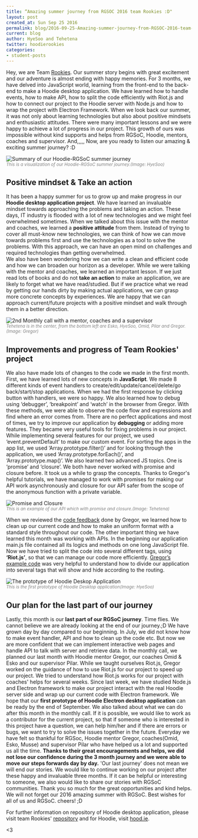 ```yaml
---
title: “Amazing summer journey from RGSOC 2016 team Rookies :D"
layout: post
created_at: Sun Sep 25 2016
permalink: blog/2016-09-25-Amazing-summer-journey-from-RGSOC-2016-team-Rookies
current: blog
author: HyeSoo and Tehetena
twitter: hoodierookies
categories:
- student-posts
---
```


Hey, we are Team [Rookies](https://twitter.com/hoodierookies). Our summer story begins with great excitement and our adventure is almost ending with happy memories. For 3 months, we have delved into JavaScript world, learning from the front-end to the back-end to make a Hoodie desktop application. We have learned how to handle events, how to make API, how to split the code efficiently with Riot.js and how to connect our project to the Hoodie server with Node.js and how to wrap the project with Electron Framework. When we look back our summer, it was not only about learning technologies but also about positive mindsets and enthusiastic attitudes. There were many important lessons and we were happy to achieve a lot of progress in our project. This growth of ours was impossible without kind supports and helps from RGSoC, Hoodie, mentors, coaches and supervisor.
And,,,,, Now, are you ready to listen our amazing & exciting summer journey? :D

![Summary of our Hoodie-RGSoC summer journey](/img/blog/2016/team-Rookies-SummryJourney.jpg)<br>
<font color="grey"><small><i>This is a visualization of our Hoodie-RGSoC summer journey.(Image: HyeSoo)</i></small></font>

## Positive mindset & Take an action

It has been a happy summer for us to grow up and make progress in our __Hoodie desktop application project__. We have learned an invaluable mindset towards approaching the problems and taking an action. These days, IT industry is flooded with a lot of new technologies and we might feel overwhelmed sometimes. When we talked about this issue with the mentor and coaches, we learned a __positive attitude__ from them. Instead of trying to cover all must-know new technologies, we can think of how we can move towards problems first and use the technologies as a tool to solve the problems. With this approach, we can have an open mind on challenges and required technologies than getting overwhelmed.  
We also have been wondering how we can write a clean and efficient code and how we can broaden our horizon as a developer. While we were talking with the mentor and coaches, we learned an important lesson. If we just read lots of books and do not __take an action__ to make an application, we are likely to forget what we have read/studied. But if we practice what we read by getting our hands dirty by making actual applications, we can grasp more concrete concepts by experiences. We are happy that we can approach current/future projects with a positive mindset and walk through them in a better direction.

![2nd Monthly call with a mentor, coaches and a supervisor](/img/blog/2016/team-Rookies-Monthlycall.png)<br>
<font color="grey"><small><i>Tehetena is in the center, from the bottom left are Esko, HyeSoo, Omid, Pilar and Gregor.(Image: Gregor)</i></small></font>

## Improvements and progress of Team Rookies' project

We also have made lots of changes to the code we made in the first month. First, we have learned lots of new concepts in __JavaScript__. We made 8 different kinds of event handlers to create/edit/update/cancel/delete/go back/start/stop applications. When we had the first response by clicking button with handlers, we were so happy. We also learned how to debug using ‘debugger’, ‘breakpoint’ and ‘watch’ in the browser from Gregor. With these methods, we were able to observe the code flow and expressions and find where an error comes from. There are no perfect applications and most of times, we try to improve our application by __debugging__ or adding more features. They became very useful tools for fixing problems in our project.
While implementing several features for our project, we used ‘event.preventDefault’ to make our custom event. For sorting the apps in the app list, we used ‘Array.prototype.filter()’ and for looking through the application, we used ‘Array.prototype.forEach()’, and ‘Array.prototype.map()’.
We also learned two advanced JS topics. One is ‘promise’ and ‘closure’. We both have never worked with promise and closure before. It took us a while to grasp the concepts. Thanks to Gregor's helpful tutorials, we have managed to work with promises for making our API work asynchronously and closure for our API safer from the scope of the anonymous function with a private variable.

![Promise and Closure](/img/blog/2016/team-Rookies-code.png)<br>
<font color="grey"><small><i>This is an example of our API which with promise and closure.(Image: Tehetena)</i></small></font>

When we reviewed the [code feedback](https://github.com/Rookies-RGSOC2016/hoodie-electron-app/commits/gh-pages) done by Gregor, we learned how to clean up our current code and how to make an uniform format with a standard style throughout our code.
The other important thing we have learned this month was working with APIs. In the beginning our application main.js file contained all its logics and methods on one long JavaScript file. Now we have tried to split the code into several different tags, using __‘Riot.js’__, so that we can manage our code more efficiently. [Gregor’s example code](https://github.com/gr2m/riot-router-example) was very helpful to understand how to divide our application into several tags that will show and hide according to the routing.

![The prototype of Hoodie Deskop Application](/img/blog/2016/team-Rookies-Hoodie-desktop-app.jpg)<br>
<font color="grey"><small><i>This is the first prototype of Hoodie Desktop application(Image: HyeSoo)</i></small></font>

## Our plan for the last part of our journey
Lastly, this month is our __last part of our RGSoC journey__. Time flies. We cannot believe we are already looking at the end of our journey.;D We have grown day by day compared to our beginning. In July, we did not know how to make event handler, API and how to clean up the code etc. But now we are more confident that we can implement interactive web pages and handle API to talk with server and retrieve data.
In the monthly call, we planned our last month with Hoodie mentor Gregor, our coaches Omid & Esko and our supervisor Pilar. While we taught ourselves Riot.js, Gregor worked on the guidance of how to use Riot.js for our project to speed up our project. We tried to understand how Riot.js works for our project with coaches' helps for several weeks. Since last week, we have studied Node.js and Electron framework to make our project interact with the real Hoodie server side and wrap up our current code with Electron framework. We hope that our __first prototype of Hoodie Electron desktop application__ can be ready by the end of September.
We also talked about what we can do after this month in the monthly call. If it is possible, we would like to work as a contributor for the current project, so that if someone who is interested in this project have a question, we can help him/her and if there are errors or bugs, we want to try to solve the issues together in the future.
Everyday we have felt so thankful for RGSoc, Hoodie mentor Gregor, coaches(Omid, Esko, Musse) and supervisor Pilar who have helped us a lot and supported us all the time. **Thanks to their great encouragements and helps, we did not lose our confidence during the 3 month journey and we were able to move our steps forwards day by day.**
'Our last journey' does not mean we will end our stories. We would like to continue working on our project after these happy and invaluable three months. If it can be helpful or interesting to someone, we also would like to share our stories with RGSoC communities.
Thank you so much for the great opportunities and kind helps. We will not forget our 2016 amazing summer with RGSoC.
Best wishes for all of us and RGSoC. cheers! ;D

For further information on repository of Hoodie desktop application, please visit team Rookies' [repository](https://github.com/Rookies-RGSOC2016/hoodie-electron-app) and for Hoodie, visit [hood.ie](http://hood.ie/).

<3

